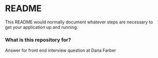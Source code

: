 # README #

This README would normally document whatever steps are necessary to get your application up and running.

### What is this repository for? ###

Answer for front end interview question at Dana Farber